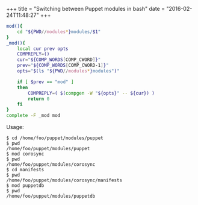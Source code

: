+++
title = "Switching between Puppet modules in bash"
date = "2016-02-24T11:48:27"
+++


```bash
mod(){
    cd "${PWD//modules*}modules/$1"
}
_mod(){
    local cur prev opts
    COMPREPLY=()
    cur="${COMP_WORDS[COMP_CWORD]}"
    prev="${COMP_WORDS[COMP_CWORD-1]}"
    opts="$(ls "${PWD//modules*}modules")"

    if [ $prev == "mod" ]
    then
        COMPREPLY=( $(compgen -W "${opts}" -- ${cur}) )
        return 0
    fi
}
complete -F _mod mod
```

Usage:

```
$ cd /home/foo/puppet/modules/puppet
$ pwd
/home/foo/puppet/modules/puppet
$ mod corosync
$ pwd
/home/foo/puppet/modules/corosync
$ cd manifests
$ pwd
/home/foo/puppet/modules/corosync/manifests
$ mod puppetdb
$ pwd
/home/foo/puppet/modules/puppetdb
```
